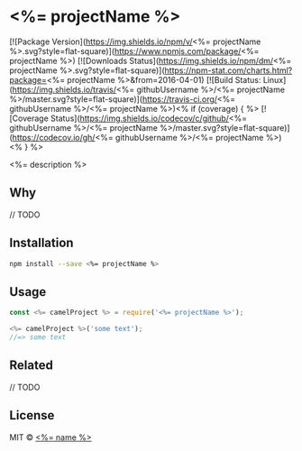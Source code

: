 # <%= projectName %>

[![Package Version](https://img.shields.io/npm/v/<%= projectName %>.svg?style=flat-square)](https://www.npmjs.com/package/<%= projectName %>)
[![Downloads Status](https://img.shields.io/npm/dm/<%= projectName %>.svg?style=flat-square)](https://npm-stat.com/charts.html?package=<%= projectName %>&from=2016-04-01)
[![Build Status: Linux](https://img.shields.io/travis/<%= githubUsername %>/<%= projectName %>/master.svg?style=flat-square)](https://travis-ci.org/<%= githubUsername %>/<%= projectName %>)<% if (coverage) { %>
[![Coverage Status](https://img.shields.io/codecov/c/github/<%= githubUsername %>/<%= projectName %>/master.svg?style=flat-square)](https://codecov.io/gh/<%= githubUsername %>/<%= projectName %>)<% } %>

<%= description %>

## Why

// TODO

## Installation

```sh
npm install --save <%= projectName %>
```

## Usage

```js
const <%= camelProject %> = require('<%= projectName %>');

<%= camelProject %>('some text');
//=> some text
```

## Related

// TODO

## License

MIT &copy; [<%= name %>](<%= website %>)
